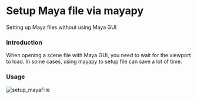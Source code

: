 # Setup Maya file via mayapy
Setting up Maya files without using Maya GUI

### Introduction
When opening a scene file with Maya GUI, you need to wait for the viewport to load. In some cases, using mayapy to setup file can save a lot of time.

### Usage
![setup_mayaFile](https://user-images.githubusercontent.com/11975617/111170999-7ad65480-85df-11eb-9be3-7a479ba298e4.gif)
